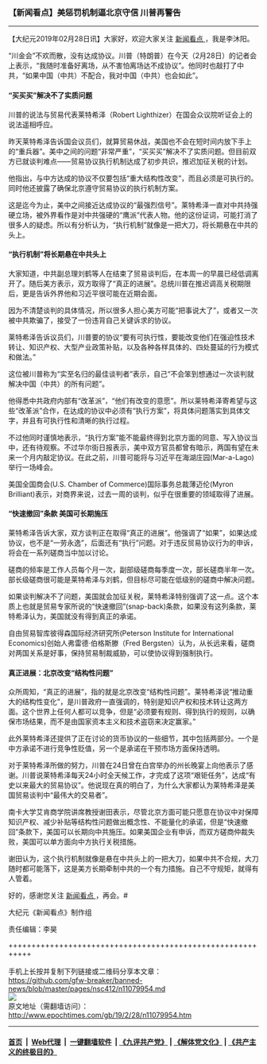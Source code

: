 ### 【新闻看点】美惩罚机制逼北京守信 川普再警告
------------------------

<p>
 【大纪元2019年02月28日讯】大家好，欢迎大家关注
 <a href="http://www.epochtimes.com/gb/tag/%E6%96%B0%E9%97%BB%E7%9C%8B%E7%82%B9.html">
  新闻看点
 </a>
 ，我是李沐阳。
</p>
<p>
 “川金会”不欢而散，没有达成协议。川普（特朗普）在今天（2月28日）的记者会上表示，“我随时准备好离场，从不害怕离场达不成协议”。他同时也敲打了中共，“如果中国（中共）不配合，我对中国（中共）也会如此”。
</p>
<h4>
 “买买买”解决不了实质问题
</h4>
<p>
 川普的说法与贸易代表莱特希泽（Robert Lighthizer）在国会众议院听证会上的说法遥相呼应。
</p>
<p>
 昨天莱特希泽告诉国会议员们，就算贸易休战，美国也不会在短时间内放下手上的“重兵器”。美中之间的问题“非常严重”，“买买买”解决不了实质问题。但目前双方已就谈判难点——贸易协议执行机制达成了初步共识，推迟加征关税的计划。
</p>
<p>
 他指出，与中方达成的协议不仅要包括“重大结构性改变”，而且必须是可执行的。同时他还披露了确保北京遵守贸易协议的执行机制方案。
</p>
<p>
 这是迄今为止，美中之间接近达成协议的“最强烈信号”。莱特希泽一直对中共持强硬立场，被外界看作是对中共强硬的“鹰派”代表人物。他的这份证词，可能打消了很多人的疑虑。所以有分析认为，“执行机制”就像是一把大刀，将长期悬在中共的头上。
</p>
<h4>
 “执行机制”将长期悬在中共头上
</h4>
<p>
 大家知道，中共副总理刘鹤等人在结束了贸易谈判后，在本周一的早晨已经低调离开了。随后美方表示，双方取得了“真正的进展”。总统川普在推迟调高关税期限后，更是告诉外界他和习近平很可能在近期会面。
</p>
<p>
 因为不清楚谈判的具体情况，所以很多人担心美方可能“把事说大了”，或者又一次被中共欺骗了，接受了一份违背自己关键诉求的协议。
</p>
<p>
 莱特希泽告诉议员们，川普要的协议“要有可执行性，要能改变他们在强迫性技术转让、知识产权、大型产业政策补贴，以及各种各样具体的、四处蔓延的行为模式和做法。”
</p>
<p>
 这位被川普称为“实至名归的最佳谈判者”表示，自己“不会笨到想通过一次谈判就解决中国（中共）的所有问题”。
</p>
<p>
 他得悉中共政府内部有“改革派”，“他们有改变的意愿”。所以莱特希泽寄希望与这些“改革派”合作，在达成的协议中必须有“执行方案”，将具体问题落实到具体文字，并且有可执行性和清晰的执行过程。
</p>
<p>
 不过他同时谨慎地表示，“执行方案”能不能最终得到北京方面的同意、写入协议当中，还有待观察。不过华尔街日报表示，美中双方官员都曾有暗示，两国有望在未来一个月内敲定协议。在此之前，川普可能将与习近平在海湖庄园(Mar-a-Lago)举行一场峰会。
</p>
<p>
 美国全国商会(U.S. Chamber of Commerce)国际事务总裁薄迈伦(Myron Brilliant)表示，对商界来说，过去一周的谈判，似乎在很重要的领域取得了进展。
</p>
<h4>
 “快速撤回”条款 美国可长期施压
</h4>
<p>
 莱特希泽告诉大家，双方谈判正在取得“真正的进展”。他强调了“如果”，如果达成协议，也不是“一劳永逸”，后面还有“执行”问题。对于违反贸易协议行为的申诉，将会在一系列磋商当中加以讨论。
</p>
<p>
 磋商的频率是工作人员每个月一次，副部级磋商每季度一次，部长磋商半年一次。部长级磋商很可能是莱特希泽与刘鹤，但目标尽可能在低级别的磋商中解决问题。
</p>
<p>
 如果谈判解决不了问题，美国就会加征关税，莱特希泽特别强调了这一点。这个本质上也就是贸易专家所说的“快速撤回”(snap-back)条款，如果没有这列条款，莱特希泽认为，美国就没有得到真正的承诺。
</p>
<p>
 自由贸易智库彼得森国际经济研究所(Peterson Institute for International Economics)创始人弗雷德·伯格斯滕（Fred Bergsten）认为，从长远来看，磋商对两国关系是好事，保持贸易制裁威胁，可以使协议得到强制执行。
</p>
<h4>
 真正进展：北京改变“结构性问题”
</h4>
<p>
 众所周知，“真正的进展”，指的就是北京改变“结构性问题”。莱特希泽说“推动重大的结构性变化”，是川普政府一直强调的，特别是知识产权和技术转让这两方面。这个世界上任何人都可以竞争，但是“必须要有规则、得到执行的规则，以确保市场结果，而不是由国家资本主义和技术盗窃来决定赢家。”
</p>
<p>
 此外莱特希泽还提供了正在讨论的货币协议的一些细节，其中包括两部分。一个是中方承诺不进行竞争性贬值，另一个是承诺在干预市场方面保持透明。
</p>
<p>
 对于莱特希泽所做的努力，川普在24日曾在白宫举办的州长晚宴上向他表示了感谢。川普说莱特希泽每天24小时全天候工作，才完成了这项“艰钜任务”，达成“有史以来最大的贸易协议”。他说现在真的明白了，为什么大家都认为莱特希泽是美国贸易谈判中“最伟大的交易者”。
</p>
<p>
 南卡大学艾肯商学院讲席教授谢田表示，尽管北京方面可能只愿意在协议中对保障知识产权、减少补贴等结构性问题做出概念性、不能量化的承诺，但是“快速撤回”条款下，美国可以长期向中共施压。如果美国企业有申诉，而双方磋商仲裁失败，美国可以单方面向中方执行关税措施。
</p>
<p>
 谢田认为，这个执行机制就像是悬在中共头上的一把大刀，如果中共不合规，大刀随时都可能落下，这是美方长期牵制中共的一个有力措施。自己不守规矩，就得有人管着。
</p>
<p>
 好的，感谢您关注
 <a href="http://www.epochtimes.com/gb/tag/%E6%96%B0%E9%97%BB%E7%9C%8B%E7%82%B9.html">
  新闻看点
 </a>
 ，再会。#
</p>
<p>
 大纪元《新闻看点》制作组
</p>
<p>
 责任编辑：李昊
</p>

+++++++++++++++++++++++++++++++++++++++++++++++++++++++++++<br/><br/>
手机上长按并复制下列链接或二维码分享本文章：<br/>
https://github.com/gfw-breaker/banned-news/blob/master/pages/nsc412/n11079954.md <br/>
<a href='https://github.com/gfw-breaker/banned-news/blob/master/pages/nsc412/n11079954.md'><img src='https://github.com/gfw-breaker/banned-news/blob/master/pages/nsc412/n11079954.md.png'/></a> <br/>
原文地址（需翻墙访问）：http://www.epochtimes.com/gb/19/2/28/n11079954.htm


------------------------
#### [首页](https://github.com/gfw-breaker/banned-news/blob/master/README.md) &nbsp;|&nbsp; [Web代理](https://github.com/labour-camp/helloworld) &nbsp;|&nbsp; [一键翻墙软件](https://github.com/gfw-breaker/nogfw/blob/master/README.md) &nbsp;| [《九评共产党》](https://github.com/gfw-breaker/9ping.md/blob/master/README.md#九评之一评共产党是什么) | [《解体党文化》](https://github.com/gfw-breaker/jtdwh.md/blob/master/README.md) | [《共产主义的终极目的》](https://github.com/gfw-breaker/gczydzjmd.md/blob/master/README.md)

